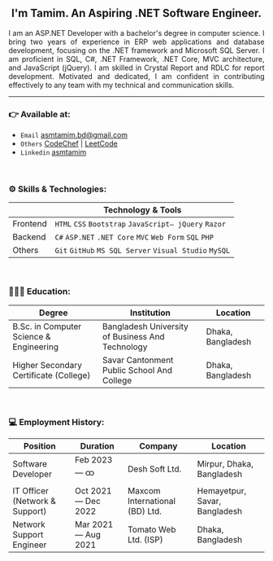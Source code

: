 <h2 align="center">I'm Tamim. An Aspiring .NET Software Engineer. </h2>

<p align="justify">
I am an ASP.NET Developer with a bachelor's degree in computer science. I bring two years of experience in ERP web applications and database development, focusing on the .NET framework and Microsoft SQL Server. I am proficient in SQL, C#, .NET Framework, .NET Core, MVC architecture, and JavaScript (jQuery). I am skilled in Crystal Report and RDLC for report development. Motivated and dedicated, I am confident in contributing effectively to any team with my technical and communication skills.
</p>

<hr>

### 👉 Available at:

- `Email` <a href="mailto:asmtamim.bd@gmail.com">asmtamim.bd@gmail.com</a>
- `Others` <a href="https://www.codechef.com/users/asmtamim" target="_blank">CodeChef</a> | <a href="https://leetcode.com/asmtamim" target="_blank">LeetCode</a>
- `Linkedin` <a href="https://linkedin.com/in/asmtamim">asmtamim</a>

<br>


### ⚙️ Skills & Technologies:

|               | Technology & Tools                                       |
| ------------- | -------------------------------------------------------- | 
| Frontend      | `HTML` `CSS` `Bootstrap` `JavaScript— jQuery` `Razor`    | 
| Backend       | `C#` `ASP.NET` `.NET Core` `MVC` `Web Form` `SQL` `PHP`  | 
| Others        | `Git` `GitHub` `MS SQL Server` `Visual Studio` `MySQL`   | 

<br>


### 👨🏻‍🎓 Education:

| Degree                                      | Institution                                         | Location             |
| ------------------------------------------- | --------------------------------------------------- | -------------------- |
| B.Sc. in Computer Science & Engineering     | Bangladesh University of Business And Technology    | Dhaka, Bangladesh    |
| Higher Secondary Certificate (College)      | Savar Cantonment Public School And College          | Dhaka, Bangladesh    |

<br>


### 💻 Employment History:

| Position                        | Duration               | Company                          | Location                       |
| ------------------------------- | ---------------------- | -------------------------------- | ------------------------------ |
| Software Developer              | Feb 2023 — ထ          | Desh Soft Ltd.                   | Mirpur, Dhaka, Bangladesh      |
| IT Officer (Network & Support)  | Oct 2021 — Dec 2022    | Maxcom International (BD) Ltd.   | Hemayetpur, Savar, Bangladesh  |
| Network Support Engineer        | Mar 2021 — Aug 2021    | Tomato Web Ltd. (ISP)            | Dhaka, Bangladesh              |

<br>
